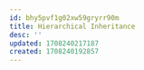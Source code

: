 ```yaml
---
id: bhy5pvf1g02xw59gryrr90m
title: Hierarchical Inheritance
desc: ''
updated: 1708240217187
created: 1708240192857
---
```




